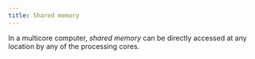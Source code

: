 ```yaml
---
title: Shared memory
---
```


In a multicore computer, *shared memory* can be directly accessed at any location
by any of the processing cores.